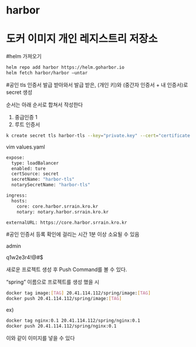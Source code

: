 # harbor

# 도커 이미지 개인 레지스트리 저장소

#helm 가져오기

```bash
helm repo add harbor https://helm.goharbor.io
helm fetch harbor/harbor —untar
```

#공인 tls 인증서 발급 받아와서 발급 받은, (개인 키)와 (중간자 인증서 + 내 인증서)로 secret 생성

순서는 아래 순서로 합쳐서 작성한다

1. 중급인증 1
2. 루트 인증서

```bash
k create secret tls harbor-tls --key="private.key" --cert="certificate.crt" -n harbor
```

vim values.yaml

```bash
expose:
  type: loadBalancer
  enabled: ture
  certSource: secret 
  secretName: "harbor-tls"
  notarySecretName: "harbor-tls"

ingress:
  hosts:
    core: core.harbor.srrain.kro.kr
    notary: notary.harbor.srrain.kro.kr

externalURL: https://core.harbor.srrain.kro.kr
```

#공인 인증서 등록 확인에 걸리는 시간 1분 이상 소요될 수 있음

admin

q1w2e3r4!@#$

새로운 프로젝트 생성 후 Push Command를 볼 수 있다.

“spring” 이름으로 프로젝트를 생성 했을 시

```bash
docker tag image:[TAG] 20.41.114.112/spring/image:[TAG]
docker push 20.41.114.112/spring/image:[TAG]
```

ex)

```bash
docker tag nginx:0.1 20.41.114.112/spring/nginx:0.1
docker push 20.41.114.112/spring/nginx:0.1
```

이와 같이 이미지를 넣을 수 있다